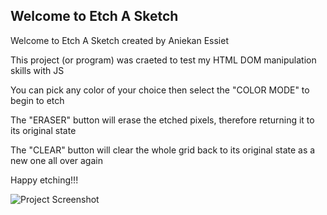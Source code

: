 ## Welcome to Etch A Sketch

Welcome to Etch A Sketch created by Aniekan Essiet

This project (or program) was craeted to test my HTML DOM manipulation skills with JS

You can pick any color of your choice then select the "COLOR MODE" to begin to etch

The "ERASER" button will erase the etched pixels, therefore returning it to its original state

The "CLEAR" button will clear the whole grid back to its original state as a new one all over again

Happy etching!!! 

![Project Screenshot](https://fritzjackhunt.github.io/etch-a-sketch/assets/images/sketch.png)

